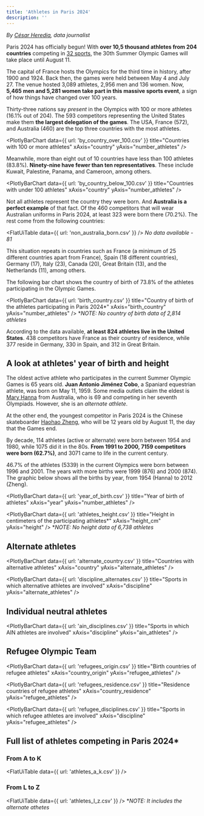 ```yaml
---
title: 'Athletes in Paris 2024'
description: ''
---
```


*By [César Heredia](https://x.com/cahered), data journalist*

Paris 2024 has officially begun! With **over 10,5 thousand athletes from 204 countries** competing in [32 sports](https://olympics.com/en/sports/#:~:text=Frequently%20Asked%20Questions,are%20in%20the%20Summer%20Olympics%3F), the 30th Summer Olympic Games will take place until August 11.

The capital of France hosts the Olympics for the third time in history, after 1900 and 1924. Back then, the games were held between May 4 and July 27. The venue hosted 3,089 athletes, 2,956 men and 136 women. Now, **5,465 men and 5,281 women take part in this massive sports event**, a sign of how things have changed over 100 years.

Thirty-three nations say *present* in the Olympics with 100 or more athletes (16.1% out of 204). The 593 competitors representing the United States make them **the largest delegation of the games**. The USA, France (572), and Australia (460) are the top three countries with the most athletes.

<PlotlyBarChart
  data={{
    url: 'by_country_over_100.csv'
  }}
  title="Countries with 100 or more athletes"
  xAxis="country"
  yAxis="number_athletes"
/>

Meanwhile, more than eight out of 10 countries have less than 100 athletes (83.8%). **Ninety-nine have fewer than ten representatives**. These include Kuwait, Palestine, Panama, and Cameroon, among others.

<PlotlyBarChart
  data={{
    url: 'by_country_below_100.csv'
  }}
  title="Countries with under 100 athletes"
  xAxis="country"
  yAxis="number_athletes"
/>

Not all athletes represent the country they were born. And **Australia is a perfect example** of that fact. Of the 460 competitors that will wear Australian uniforms in Paris 2024, at least 323 were born there (70.2%). The rest come from the following countries:

<FlatUiTable
  data={{
    url: 'non_australia_born.csv'
  }}
/>
*No data available - 81*

This situation repeats in countries such as France (a minimum of 25 different countries apart from France), Spain (18 different countries), Germany (17), Italy (23), Canada (20), Great Britain (13), and the Netherlands (11), among others.

The following bar chart shows the country of birth of 73.8% of the athletes participating in the Olympic Games.

<PlotlyBarChart
  data={{
    url: 'birth_country.csv'
  }}
  title="Country of birth of the athletes participating in Paris 2024*"
  xAxis="birth_country"
  yAxis="number_athletes"
/>
**NOTE: No country of birth data of 2,814 athletes*

According to the data available, **at least 824 athletes live in the United States**. 438 competitors have France as their country of residence, while 377 reside in Germany, 330 in Spain, and 312 in Great Britain.

## A look at athletes' year of birth and height

The oldest active athlete who participates in the current Summer Olympic Games is 65 years old. **Juan Antonio Jiménez Cobo**, a Spaniard equestrian athlete, was born on May 11, 1959. Some media outlets claim the eldest is [Mary Hanna](https://olympics.com/en/athletes/mary-hanna) from Australia, who is 69  and competing in her seventh Olympiads. However, she is an *alternate athlete*.

At the other end, the youngest competitor in Paris 2024 is the Chinese skateboarder [Haohao Zheng](https://olympics.com/en/athletes/haohao-zheng), who will be 12 years old by August 11, the day that the Games end.

By decade, 114 athletes (active or alternate) were born between 1954 and 1980, while 1075 did it in the 80s. **From 1991 to 2000, 7159 competitors were born (62.7%)**, and 3071 came to life in the current century.

46.7% of the athletes (5339) in the current Olympics were born between 1996 and 2001. The years with more births were 1999 (876) and 2000 (874). The graphic below shows all the births by year, from 1954 (Hanna) to 2012 (Zheng).

<PlotlyBarChart
  data={{
    url: 'year_of_birth.csv'
  }}
  title="Year of birth of athletes"
  xAxis="year"
  yAxis="number_athletes"
/>

<PlotlyBarChart
  data={{
    url: 'athletes_height.csv'
  }}
  title="Height in centimeters of the participating athletes*"
  xAxis="height_cm"
  yAxis="height"
/>
**NOTE: No height data of 6,738 athletes*

## Alternate athletes

<PlotlyBarChart
  data={{
    url: 'alternate_country.csv'
  }}
  title="Countries with alternative athletes"
  xAxis="country"
  yAxis="alternate_athletes"
/>

<PlotlyBarChart
  data={{
    url: 'discipline_alternates.csv'
  }}
  title="Sports in which alternative athletes are involved"
  xAxis="discipline"
  yAxis="alternate_athletes"
/>

## Individual neutral athletes

<PlotlyBarChart
  data={{
    url: 'ain_disciplines.csv'
  }}
  title="Sports in which AIN athletes are involved"
  xAxis="discipline"
  yAxis="ain_athletes"
/>

## Refugee Olympic Team

<PlotlyBarChart
  data={{
    url: 'refugees_origin.csv'
  }}
  title="Birth countries of refugee athletes"
  xAxis="country_origin"
  yAxis="refugee_athletes"
/>

<PlotlyBarChart
  data={{
    url: 'refugees_residence.csv'
  }}
  title="Residence countries of refugee athletes"
  xAxis="country_residence"
  yAxis="refugee_athletes"
/>

<PlotlyBarChart
  data={{
    url: 'refugee_disciplines.csv'
  }}
  title="Sports in which refugee athletes are involved"
  xAxis="discipline"
  yAxis="refugee_athletes"
/>

## Full list of athletes competing in Paris 2024*

### From A to K

<FlatUiTable
  data={{
    url: 'athletes_a_k.csv'
  }}
/>

### From L to Z

<FlatUiTable
  data={{
    url: 'athletes_l_z.csv'
  }}
/>
**NOTE: It includes the alternate athetes*
